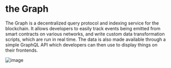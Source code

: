 # the Graph

The Graph is a decentralized query protocol and indexing service for the blockchain. It allows developers to easily track events being emitted from smart contracts on various networks, and write custom data transformation scripts, which are run in real time. The data is also made available through a simple GraphQL API which developers can then use to display things on their frontends.

![image](https://user-images.githubusercontent.com/116645635/227922234-55588c46-7cd1-42e0-97f7-f6f6863ccd21.png)

